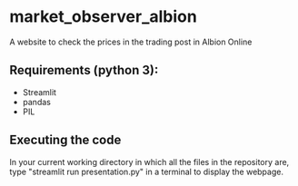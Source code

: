 # market_observer_albion
A website to check the prices in the trading post in Albion Online

## Requirements (python 3):
- Streamlit
- pandas
- PIL

## Executing the code
In your current working directory in which all the files in the repository are, type "streamlit run presentation.py" in a terminal to display the webpage.

